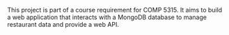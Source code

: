 This project is part of a course requirement for COMP 5315. It aims to build a web application that interacts with a MongoDB database to manage restaurant data and provide a web API.
